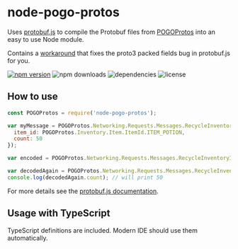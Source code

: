 # node-pogo-protos
Uses [protobuf.js](https://github.com/dcodeIO/protobuf.js) to compile the Protobuf files from
[POGOProtos](https://github.com/AeonLucid/POGOProtos) into an easy to use Node module.

Contains a [workaround](https://github.com/cyraxx/node-pogo-protos/blob/master/pogo-protos.js#L7) that
fixes the proto3 packed fields bug in protobuf.js for you.

[![npm version](https://badge.fury.io/js/node-pogo-protos.svg)](https://badge.fury.io/js/node-pogo-protos)
![npm downloads](https://img.shields.io/npm/dt/node-pogo-protos.svg)
![dependencies](https://david-dm.org/cyraxx/node-pogo-protos.svg)
![license](https://img.shields.io/npm/l/node-pogo-protos.svg)

## How to use
```javascript
const POGOProtos = require('node-pogo-protos');

var myMessage = POGOProtos.Networking.Requests.Messages.RecycleInventoryItemMessage.fromObject({
  item_id: POGOProtos.Inventory.Item.ItemId.ITEM_POTION,
  count: 50
});

var encoded = POGOProtos.Networking.Requests.Messages.RecycleInventoryItemMessage.encode(myMessage).finish();

var decodedAgain = POGOProtos.Networking.Requests.Messages.RecycleInventoryItemMessage.decode(encoded);
console.log(decodedAgain.count); // will print 50
```

For more details see the [protobuf.js documentation](https://github.com/dcodeIO/protobuf.js/wiki).

## Usage with TypeScript
TypeScript definitions are included. Modern IDE should use them automatically.

